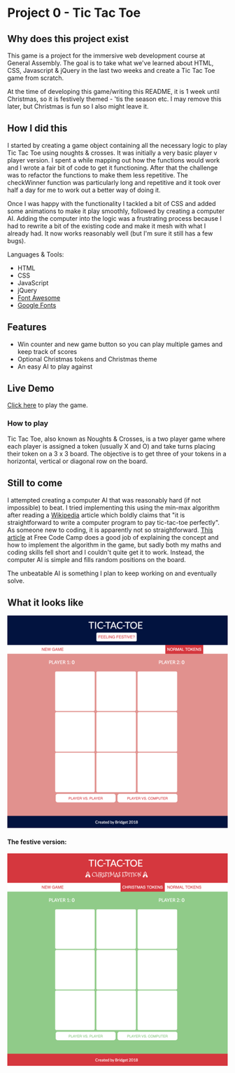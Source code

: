 # Project 0 - Tic Tac Toe

## Why does this project exist
This game is a project for the immersive web development course at General Assembly. The goal is to take what we've learned about HTML, CSS, Javascript & jQuery in the last two weeks and create a Tic Tac Toe game from scratch.

At the time of developing this game/writing this README, it is 1 week until Christmas, so it is festively themed - 'tis the season etc. I may remove this later, but Christmas is fun so I also might leave it.

## How I did this
I started by creating a game object containing all the necessary logic to play Tic Tac Toe using noughts & crosses. It was initially a very basic player v player version. I spent a while mapping out how the functions would work and I wrote a fair bit of code to get it functioning. After that the challenge was to refactor the functions to make them less repetitive. The checkWinner function was particularly long and repetitive and it took over half a day for me to work out a better way of doing it.

Once I was happy with the functionality I tackled a bit of CSS and added some animations to make it play smoothly, followed by creating a computer AI. Adding the computer into the logic was a frustrating process because I had to rewrite a bit of the existing code and make it mesh with what I already had. It now works reasonably well (but I'm sure it still has a few bugs).

Languages & Tools:
- HTML
- CSS
- JavaScript
- jQuery
- [Font Awesome](https://fontawesome.com/icons)
- [Google Fonts](https://fonts.google.com/)

## Features
- Win counter and new game button so you can play multiple games and keep track of scores
- Optional Christmas tokens and Christmas theme
- An easy AI to play against

## Live Demo
[Click here](https://bridgetmcmahon.github.io/project0/) to play the game.

### How to play
Tic Tac Toe, also known as Noughts & Crosses, is a two player game where each player is assigned a token (usually X and O) and take turns placing their token on a 3 x 3 board. The objective is to get three of your tokens in a horizontal, vertical or diagonal row on the board.

## Still to come
I attempted creating a computer AI that was reasonably hard (if not impossible) to beat. I tried implementing this using the min-max algorithm after reading a [Wikipedia](https://en.wikipedia.org/wiki/Tic-tac-toe) article which boldly claims that "it is straightforward to write a computer program to pay tic-tac-toe perfectly". As someone new to coding, it is apparently not so straightforward. [This article](https://medium.freecodecamp.org/how-to-make-your-tic-tac-toe-game-unbeatable-by-using-the-minimax-algorithm-9d690bad4b37) at Free Code Camp does a good job of explaining the concept and how to implement the algorithm in the game, but sadly both my maths and coding skills fell short and I couldn't quite get it to work. Instead, the computer AI is simple and fills random positions on the board.

The unbeatable AI is something I plan to keep working on and eventually solve.

## What it looks like
![Vanilla Tic Tac Toe](images/screen1.png)

#### The festive version:
![Christmas Tic Tac Toe](images/screen2.png)
